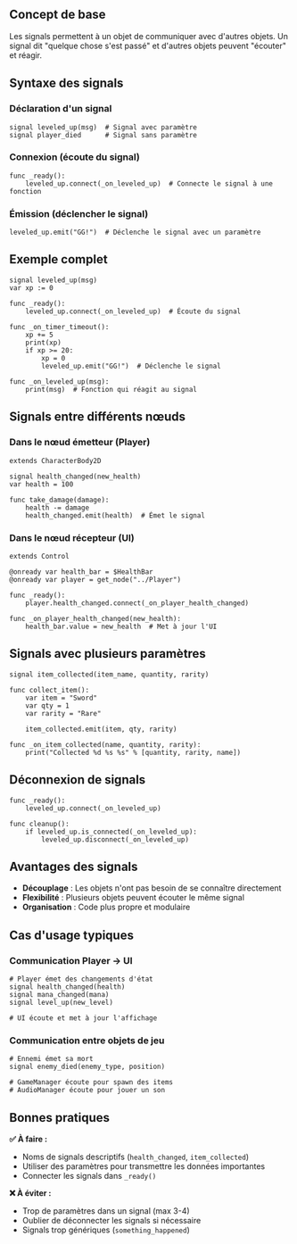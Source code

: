 ## Concept de base

Les signals permettent à un objet de communiquer avec d'autres objets. Un signal dit "quelque chose s'est passé" et d'autres objets peuvent "écouter" et réagir.

## Syntaxe des signals

### Déclaration d'un signal

```gdscript
signal leveled_up(msg)  # Signal avec paramètre
signal player_died      # Signal sans paramètre
```

### Connexion (écoute du signal)

```gdscript
func _ready():
    leveled_up.connect(_on_leveled_up)  # Connecte le signal à une fonction
```

### Émission (déclencher le signal)

```gdscript
leveled_up.emit("GG!")  # Déclenche le signal avec un paramètre
```

## Exemple complet

```gdscript
signal leveled_up(msg)
var xp := 0

func _ready():
    leveled_up.connect(_on_leveled_up)  # Écoute du signal

func _on_timer_timeout():
    xp += 5
    print(xp)
    if xp >= 20:
        xp = 0
        leveled_up.emit("GG!")  # Déclenche le signal

func _on_leveled_up(msg):
    print(msg)  # Fonction qui réagit au signal
```

## Signals entre différents nœuds

### Dans le nœud émetteur (Player)

```gdscript
extends CharacterBody2D

signal health_changed(new_health)
var health = 100

func take_damage(damage):
    health -= damage
    health_changed.emit(health)  # Émet le signal
```

### Dans le nœud récepteur (UI)

```gdscript
extends Control

@onready var health_bar = $HealthBar
@onready var player = get_node("../Player")

func _ready():
    player.health_changed.connect(_on_player_health_changed)

func _on_player_health_changed(new_health):
    health_bar.value = new_health  # Met à jour l'UI
```

## Signals avec plusieurs paramètres

```gdscript
signal item_collected(item_name, quantity, rarity)

func collect_item():
    var item = "Sword"
    var qty = 1
    var rarity = "Rare"
    
    item_collected.emit(item, qty, rarity)

func _on_item_collected(name, quantity, rarity):
    print("Collected %d %s %s" % [quantity, rarity, name])
```

## Déconnexion de signals

```gdscript
func _ready():
    leveled_up.connect(_on_leveled_up)

func cleanup():
    if leveled_up.is_connected(_on_leveled_up):
        leveled_up.disconnect(_on_leveled_up)
```

## Avantages des signals

- **Découplage** : Les objets n'ont pas besoin de se connaître directement
- **Flexibilité** : Plusieurs objets peuvent écouter le même signal
- **Organisation** : Code plus propre et modulaire

## Cas d'usage typiques

### Communication Player → UI

```gdscript
# Player émet des changements d'état
signal health_changed(health)
signal mana_changed(mana)
signal level_up(new_level)

# UI écoute et met à jour l'affichage
```

### Communication entre objets de jeu

```gdscript
# Ennemi émet sa mort
signal enemy_died(enemy_type, position)

# GameManager écoute pour spawn des items
# AudioManager écoute pour jouer un son
```

## Bonnes pratiques

**✅ À faire :**

- Noms de signals descriptifs (`health_changed`, `item_collected`)
- Utiliser des paramètres pour transmettre les données importantes
- Connecter les signals dans `_ready()`

**❌ À éviter :**

- Trop de paramètres dans un signal (max 3-4)
- Oublier de déconnecter les signals si nécessaire
- Signals trop génériques (`something_happened`)